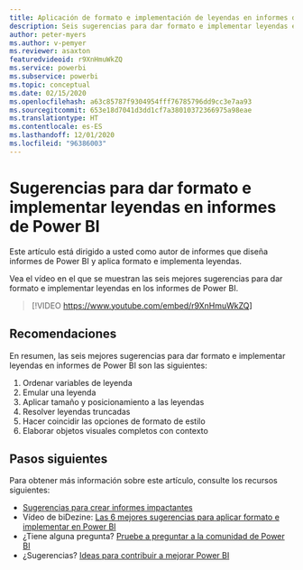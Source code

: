 ```yaml
---
title: Aplicación de formato e implementación de leyendas en informes de Power BI
description: Seis sugerencias para dar formato e implementar leyendas en objetos visuales de informes de Power BI, en Power BI Desktop o el servicio Power BI.
author: peter-myers
ms.author: v-pemyer
ms.reviewer: asaxton
featuredvideoid: r9XnHmuWkZQ
ms.service: powerbi
ms.subservice: powerbi
ms.topic: conceptual
ms.date: 02/15/2020
ms.openlocfilehash: a63c85787f9304954fff76785796dd9cc3e7aa93
ms.sourcegitcommit: 653e18d7041d3dd1cf7a38010372366975a98eae
ms.translationtype: HT
ms.contentlocale: es-ES
ms.lasthandoff: 12/01/2020
ms.locfileid: "96386003"
---
```

# <a name="tips-to-format-and-implement-legends-in-power-bi-reports"></a>Sugerencias para dar formato e implementar leyendas en informes de Power BI

Este artículo está dirigido a usted como autor de informes que diseña informes de Power BI y aplica formato e implementa leyendas.

Vea el vídeo en el que se muestran las seis mejores sugerencias para dar formato e implementar leyendas en los informes de Power BI.

> [!VIDEO https://www.youtube.com/embed/r9XnHmuWkZQ]

## <a name="tips"></a>Recomendaciones

En resumen, las seis mejores sugerencias para dar formato e implementar leyendas en informes de Power BI son las siguientes:

1. Ordenar variables de leyenda
1. Emular una leyenda
1. Aplicar tamaño y posicionamiento a las leyendas
1. Resolver leyendas truncadas
1. Hacer coincidir las opciones de formato de estilo
1. Elaborar objetos visuales completos con contexto

## <a name="next-steps"></a>Pasos siguientes

Para obtener más información sobre este artículo, consulte los recursos siguientes:

- [Sugerencias para crear informes impactantes](../create-reports/desktop-tips-and-tricks-for-creating-reports.md)
- Vídeo de biDezine: [Las 6 mejores sugerencias para aplicar formato e implementar en Power BI](https://www.youtube.com/watch?v=r9XnHmuWkZQ)
- ¿Tiene alguna pregunta? [Pruebe a preguntar a la comunidad de Power BI](https://community.powerbi.com/)
- ¿Sugerencias? [Ideas para contribuir a mejorar Power BI](https://ideas.powerbi.com)

